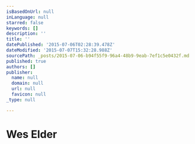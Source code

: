 ```yaml
---
isBasedOnUrl: null
inLanguage: null
starred: false
keywords: []
description: ''
title: ''
datePublished: '2015-07-06T02:28:39.478Z'
dateModified: '2015-07-07T15:32:28.988Z'
sourcePath: _posts/2015-07-06-b94f55f9-96a4-48b9-9eab-7ef1c5e0432f.md
published: true
authors: []
publisher:
  name: null
  domain: null
  url: null
  favicon: null
_type: null

---
```

# Wes Elder